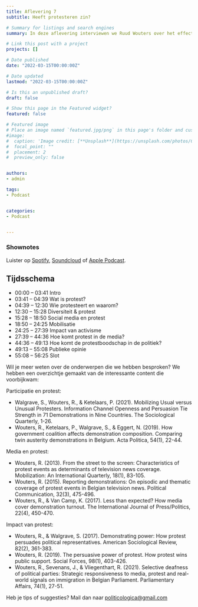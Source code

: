 ```yaml
---
title: Aflevering 7 
subtitle: Heeft protesteren zin?

# Summary for listings and search engines
summary: In deze aflevering interviewen we Ruud Wouters over het effect van demonstreren.

# Link this post with a project
projects: []

# Date published
date: "2022-03-15T00:00:00Z"

# Date updated
lastmod: "2022-03-15T00:00:00Z"

# Is this an unpublished draft?
draft: false

# Show this page in the Featured widget?
featured: false

# Featured image
# Place an image named `featured.jpg/png` in this page's folder and customize its options here.
#image:
#  caption: 'Image credit: [**Unsplash**](https://unsplash.com/photos/CpkOjOcXdUY)'
#  focal_point: ""
#  placement: 2
#  preview_only: false


authors:
- admin

tags:
- Podcast


categories:
- Podcast


---
```




### Shownotes

Luister op [Spotify](https://open.spotify.com/episode/04OsArrhf6gROLifA0mTfC?si=4e78cf62b1b44942), [Soundcloud](https://soundcloud.com/user-299897290/aflevering-7-heeft-protesteren-zin?si=d0e7b5634dbc48e4815f249ce40f0508&utm_source=clipboard&utm_medium=text&utm_campaign=social_sharing) of [Apple Podcast](https://podcasts.apple.com/be/podcast/aflevering-7-heeft-protesteren-zin/id1570392842?i=1000554048379).

## Tijdsschema
- 00:00 – 03:41 Intro
- 03:41 – 04:39 Wat is protest?
- 04:39 – 12:30 Wie protesteert en waarom?
- 12:30 – 15:28 Diversiteit & protest
- 15:28 – 18:50 Social media en protest
- 18:50 – 24:25 Mobilisatie
- 24:25 – 27:39 Impact van activisme
- 27:39 – 44:36 Hoe komt protest in de media?
- 44:36 – 49:13 Hoe komt de protestboodschap in de politiek?
- 49:13 – 55:08 Publieke opinie
- 55:08 – 56:25 Slot

Wil je meer weten over de onderwerpen die we hebben besproken? We hebben een overzichtje gemaakt van de interessante content die voorbijkwam:

Participatie en protest:
* Walgrave, S., Wouters, R., & Ketelaars, P. (2021). Mobilizing Usual versus Unusual Protesters. Information Channel Openness and Persuasion Tie Strength in 71 Demonstrations in Nine Countries. The Sociological Quarterly, 1-26.
* Wouters, R., Ketelaars, P., Walgrave, S., & Eggert, N. (2019). How government coalition affects demonstration composition. Comparing twin austerity demonstrations in Belgium. Acta Politica, 54(1), 22-44.

Media en protest:
* Wouters, R. (2013). From the street to the screen: Characteristics of protest events as determinants of television news coverage. Mobilization: An International Quarterly, 18(1), 83-105.
* Wouters, R. (2015). Reporting demonstrations: On episodic and thematic coverage of protest events in Belgian television news. Political Communication, 32(3), 475-496.
* Wouters, R., & Van Camp, K. (2017). Less than expected? How media cover demonstration turnout. The International Journal of Press/Politics, 22(4), 450-470.

Impact van protest:
* Wouters, R., & Walgrave, S. (2017). Demonstrating power: How protest persuades political representatives. American Sociological Review, 82(2), 361-383.
* Wouters, R. (2019). The persuasive power of protest. How protest wins public support. Social Forces, 98(1), 403-426.
* Wouters, R., Sevenans, J., & Vliegenthart, R. (2021). Selective deafness of political parties: Strategic responsiveness to media, protest and real-world signals on immigration in Belgian Parliament. Parliamentary Affairs, 74(1), 27-51.

Heb je tips of suggesties? Mail dan naar politicologica@gmail.com
